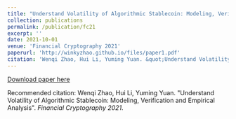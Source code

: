 ```yaml
---
title: "Understand Volatility of Algorithmic Stablecoin: Modeling, Verification and Empirical Analysis"
collection: publications
permalink: /publication/fc21
excerpt: ''
date: 2021-10-01
venue: 'Financial Cryptography 2021'
paperurl: 'http://winkyzhao.github.io/files/paper1.pdf'
citation: 'Wenqi Zhao, Hui Li, Yuming Yuan. &quot;Understand Volatility of Algorithmic Stablecoin: Modeling, Verification and Empirical Analysis.&quot; <i>Financial Cryptography 2021</i>.'
---
```


[Download paper here](http://winkyzhao.github.io/files/paper1.pdf)

Recommended citation: Wenqi Zhao, Hui Li, Yuming Yuan. "Understand Volatility of Algorithmic Stablecoin: Modeling, Verification and Empirical Analysis". <i>Financial Cryptography 2021</i>.
